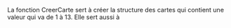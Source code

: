 La fonction CreerCarte sert à créer la structure des cartes qui contient une valeur qui va de 1 à 13. Elle sert aussi à 
